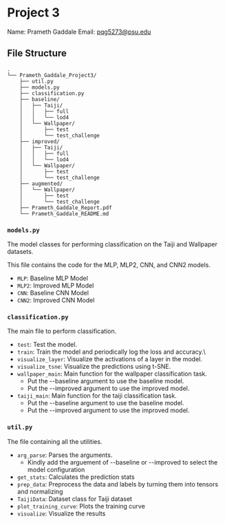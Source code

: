 # Project 3
Name: Prameth Gaddale
Email: pqg5273@psu.edu

## File Structure
```
.
└── Prameth_Gaddale_Project3/
    ├── util.py
    ├── models.py
    ├── classification.py
    ├── baseline/
    │   ├── Taiji/
    │   │   ├── full
    │   │   └── lod4
    │   └── Wallpaper/
    │       ├── test
    │       └── test_challenge
    ├── improved/
    │   ├── Taiji/
    │   │   ├── full
    │   │   └── lod4
    │   └── Wallpaper/
    │       ├── test
    │       └── test_challenge
    ├── augmented/
    │   └── Wallpaper/
    │       ├── test
    │       └── test_challenge
    ├── Prameth_Gaddale_Report.pdf
    └── Prameth_Gaddale_README.md
```

### `models.py`
The model classes for performing classification on the Taiji and Wallpaper datasets.

This file contains the code for the MLP, MLP2, CNN, and CNN2 models.
 - `MLP`: Baseline MLP Model
 - `MLP2`: Improved MLP Model
 - `CNN`: Baseline CNN Model
 - `CNN2`: Improved CNN Model

### `classification.py`
The main file to perform classification.
 - `test`: Test the model.
 - `train`: Train the model and periodically log the loss and accuracy.\
 - `visualize_layer`: Visualize the activations of a layer in the model.
 - `visualize_tsne`: Visualize the predictions using t-SNE.
 - `wallpaper_main`: Main function for the wallpaper classification task.
     - Put the --baseline argument to use the baseline model.
     - Put the --improved argument to use the improved model.
 - `taiji_main`: Main function for the taiji classification task.
     - Put the --baseline argument to use the baseline model.
     - Put the --improved argument to use the improved model.
    

### `util.py`
The file containing all the utilities.
 - `arg_parse`: Parses the arguments.
     - Kindly add the arguement of --baseline or --improved to select the model configuration
 - `get_stats`: Calculates the prediction stats
 - `prep_data`: Preprocess the data and labels by turning them into tensors and normalizing
 - `TaijiData`: Dataset class for Taiji dataset
 - `plot_training_curve`: Plots the training curve
 - `visualize`: Visualize the results